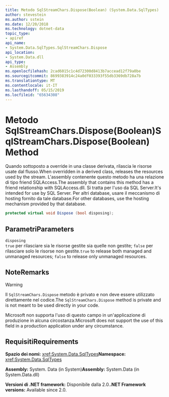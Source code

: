 ```yaml
---
title: Metodo SqlStreamChars.Dispose(Boolean) (System.Data.SqlTypes)
author: stevestein
ms.author: sstein
ms.date: 12/20/2018
ms.technology: dotnet-data
topic_type:
- apiref
api_name:
- System.Data.SqlTypes.SqlStreamChars.Dispose
api_location:
- System.Data.dll
api_type:
- Assembly
ms.openlocfilehash: 2cad6015c1c4d72300d8413b7accead12f79a0be
ms.sourcegitcommit: 8699383914c24a0df033393f55db3369db728a7b
ms.translationtype: MT
ms.contentlocale: it-IT
ms.lasthandoff: 05/15/2019
ms.locfileid: "65634308"
---
```

# <a name="sqlstreamcharsdisposeboolean-method"></a><span data-ttu-id="c9d24-102">Metodo SqlStreamChars.Dispose(Boolean)</span><span class="sxs-lookup"><span data-stu-id="c9d24-102">SqlStreamChars.Dispose(Boolean) Method</span></span>

<span data-ttu-id="c9d24-103">Quando sottoposto a override in una classe derivata, rilascia le risorse usate dal flusso.</span><span class="sxs-lookup"><span data-stu-id="c9d24-103">When overridden in a derived class, releases the resources used by the stream.</span></span> <span data-ttu-id="c9d24-104">L'assembly contenente questo metodo ha una relazione di tipo friend SQLAccess.</span><span class="sxs-lookup"><span data-stu-id="c9d24-104">The assembly that contains this method has a friend relationship with SQLAccess.dll.</span></span> <span data-ttu-id="c9d24-105">Si tratta per l'uso da SQL Server.</span><span class="sxs-lookup"><span data-stu-id="c9d24-105">It's intended for use by SQL Server.</span></span> <span data-ttu-id="c9d24-106">Per altri database, usare il meccanismo di hosting fornito da tale database.</span><span class="sxs-lookup"><span data-stu-id="c9d24-106">For other databases, use the hosting mechanism provided by that database.</span></span>

```csharp
protected virtual void Dispose (bool disposing);
```

## <a name="parameters"></a><span data-ttu-id="c9d24-107">Parametri</span><span class="sxs-lookup"><span data-stu-id="c9d24-107">Parameters</span></span>

`disposing`\
<span data-ttu-id="c9d24-108">`true` per rilasciare sia le risorse gestite sia quelle non gestite; `false` per rilasciare solo le risorse non gestite.</span><span class="sxs-lookup"><span data-stu-id="c9d24-108">`true` to release both managed and unmanaged resources; `false` to release only unmanaged resources.</span></span>

## <a name="remarks"></a><span data-ttu-id="c9d24-109">Note</span><span class="sxs-lookup"><span data-stu-id="c9d24-109">Remarks</span></span>

> [!WARNING]
> <span data-ttu-id="c9d24-110">Il `SqlStreamChars.Dispose` metodo è privato e non deve essere utilizzato direttamente nel codice.</span><span class="sxs-lookup"><span data-stu-id="c9d24-110">The `SqlStreamChars.Dispose` method is private and is not meant to be used directly in your code.</span></span>
>
> <span data-ttu-id="c9d24-111">Microsoft non supporta l'uso di questo campo in un'applicazione di produzione in alcuna circostanza.</span><span class="sxs-lookup"><span data-stu-id="c9d24-111">Microsoft does not support the use of this field in a production application under any circumstance.</span></span>

## <a name="requirements"></a><span data-ttu-id="c9d24-112">Requisiti</span><span class="sxs-lookup"><span data-stu-id="c9d24-112">Requirements</span></span>

<span data-ttu-id="c9d24-113">**Spazio dei nomi:** <xref:System.Data.SqlTypes></span><span class="sxs-lookup"><span data-stu-id="c9d24-113">**Namespace:** <xref:System.Data.SqlTypes></span></span>

<span data-ttu-id="c9d24-114">**Assembly:** System. Data (in System)</span><span class="sxs-lookup"><span data-stu-id="c9d24-114">**Assembly:** System.Data (in System.Data.dll)</span></span>

<span data-ttu-id="c9d24-115">**Versioni di .NET framework:** Disponibile dalla 2.0.</span><span class="sxs-lookup"><span data-stu-id="c9d24-115">**.NET Framework versions:** Available since 2.0.</span></span>
